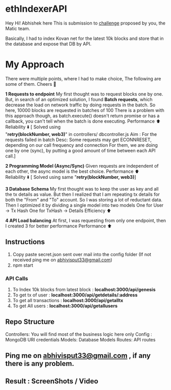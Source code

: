 # ethIndexerAPI

Hey Hi! 
Abhishek here
This is submission to [challenge](https://www.notion.so/Backend-Engineer-c3bc14e4fad04b40a486d5cbdad83093) proposed by you, the Matic team.

Basically, I had to index Kovan net for the latest 10k blocks and store that in the database and expose that DB by API.

# My Approach

There were multiple points, where I had to make choice,
The following are some of them.
Cheers 🍷

**1 Requests to endpoint**
My first thought was to request blocks one by one.
But, in search of an optimized solution, I found **Batch requests**, which decrease the load on network traffic by doing requests in the batch.
So here, 10000 blocks are requested in batches of 100
There is a problem with this approach though, as batch.execute() doesn't return promise or has a callback, you can't tell when the batch is done executing.
Performance ⬆️  
Reliability ⬇️
[ Solved using  
 "**retry(blockNumber, web3)**" in controllers/ dbcontroller.js
Aim : For the requests failed in batch
Desc: Some requests may get ECONNRESET, depending on our call frequency and connection
For them, we are doing one by one (sync), by putting a good amount of time between each API call.]

**2 Programming Model (Async/Sync)**
Given requests are independent of each other, the async model is the best choice.
Performance ⬆️  
Reliability ⬇️
[ Solved using same
 "**retry(blockNumber, web3)**]
 
**3 Database Schema**
My first thought was to keep the user as key and all the tx details as value.
But then I realized that I am repeating tx details for both the "From" and "To" account.
So I was storing a lot of reductant data.
Then I optimized it by dividing a single model into two models
One for User -> Tx Hash 
One for TxHash -> Details 
Efficiency ⬆️  

**4 API Load balancing**
At first, I was requesting from only one endpoint, then I created 3 for better performance
Performance ⬆️  

##  Instructions

 1. Copy paste secret.json sent over mail into the config folder (If not received ping me on abhivisput33@gmail.com)
 2. npm start
 
 ### API Calls
 1. To Index 10k blocks from latest block : **localhost:3000/api/genesis**
 2. To get tx of user : **localhost:3000/api/getdetails/:address** 
 3. To get all transactions : **localhost:3000/api/getalltx**
 4. To get All users : **localhost:3000/api/getallusers**

## Repo Structure
Controllers: You will find most of the business logic here only
Config :  MongoDB URI credentials
Models: Database Models
Routes: API routes

## Ping me on abhivisput33@gmail.com , if any there is any problem.

## Result : ScreenShots / Video